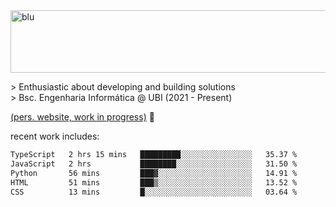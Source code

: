 
<img width="1415" height="100" alt="blu" src="https://github.com/rdsilva01/rdsilva01/assets/101207588/deb060e5-d035-4f09-b511-e3f50605b207">

\> Enthusiastic about developing and building solutions <br>
\> Bsc. Engenharia Informática @ UBI (2021 - Present)

<a href="https://rdsilva01.github.io/">(pers. website, work in progress)</a> 🏁

<!-- ![](https://komarev.com/ghpvc/?username=rdsilva01) -->

recent work includes:
<!--START_SECTION:waka-->

```txt
TypeScript   2 hrs 15 mins   █████████░░░░░░░░░░░░░░░░   35.37 %
JavaScript   2 hrs           ████████░░░░░░░░░░░░░░░░░   31.50 %
Python       56 mins         ███▓░░░░░░░░░░░░░░░░░░░░░   14.91 %
HTML         51 mins         ███▒░░░░░░░░░░░░░░░░░░░░░   13.52 %
CSS          13 mins         █░░░░░░░░░░░░░░░░░░░░░░░░   03.64 %
```

<!--END_SECTION:waka-->

